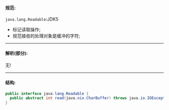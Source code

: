 #### 规范:  
`java.lang.Readable`:JDK5  
- 标记读取操作;  
- 规范接收的处理对象是缓冲的字符;  

---  
#### 解析(部分):  
无!

---  
#### 结构:  
```java
public interface java.lang.Readable {
  public abstract int read(java.nio.CharBuffer) throws java.io.IOException;
}
```  
